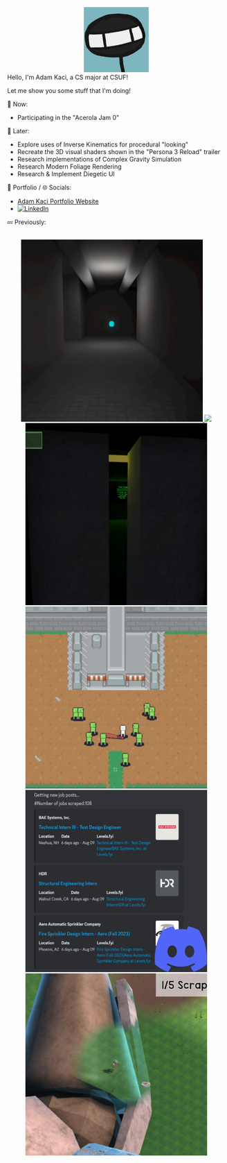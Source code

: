 <div align="center">
<img src="Images/Stickguy.png" width="150">
</div>
Hello, I'm Adam Kaci, a CS major at CSUF!

Let me show you some stuff that I'm doing!

:speech_balloon: Now:
- Participating in the "Acerola Jam 0"

:thought_balloon: Later:
- Explore uses of Inverse Kinematics for procedural "looking"
- Recreate the 3D visual shaders shown in the "Persona 3 Reload" trailer
- Research implementations of Complex Gravity Simulation
- Research Modern Foliage Rendering
- Research & Implement Diegetic UI

📝 Portfolio / 🌐 Socials:
- <a href = "https://adamkaciportfolio.myportfolio.com/work"> Adam Kaci Portfolio Website</a> </br>
- [![LinkedIn](https://img.shields.io/badge/-LinkedIn-0077B5?style=flat&logo=linkedin&logoColor=white)](https://www.linkedin.com/in/adam-kaci-70694a24b/) </br>

:zzz: Previously:

</br>

<div align="center">
  <a href="https://github.com/Adam101k/Aberrational"><img src="Images/Aberrational.gif" width = "420"> </a>
  <a href="https://github.com/Adam101k/Boids-Bird-Like-Objects"><img src="Images/FinalBoids.gif" width = "420"> </a> </br>
  <a href="https://stickguy101.itch.io/disquietude"><img src="Images/Disquietude.gif" width="420"></a>
  <a href="https://github.com/Adam101k/2-The-Vault"><img src="Images/ToTheVault.gif" width="420"></a> </br>
  <a href="https://github.com/Adam101k/Internship-Discord-Bot"><img src="Images/DiscordBot.png" width="420"></a> 
  <a href="https://github.com/Adam101k/Unity-Shipment"><img src="Images/Shipment.png" width="420"></a> </br>
</br>
</div>
